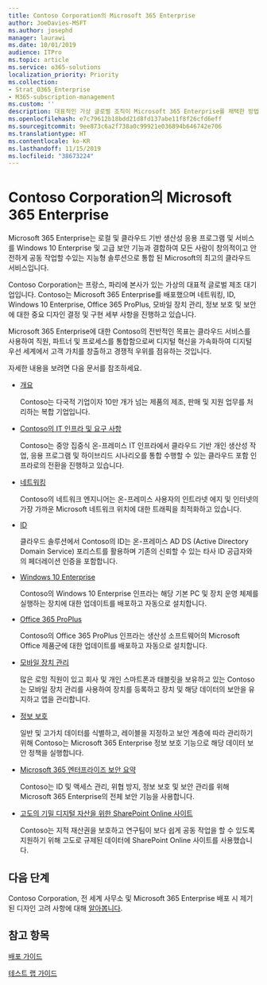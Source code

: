 ```yaml
---
title: Contoso Corporation의 Microsoft 365 Enterprise
author: JoeDavies-MSFT
ms.author: josephd
manager: laurawi
ms.date: 10/01/2019
audience: ITPro
ms.topic: article
ms.service: o365-solutions
localization_priority: Priority
ms.collection:
- Strat_O365_Enterprise
- M365-subscription-management
ms.custom: ''
description: 대표적인 가상 글로벌 조직이 Microsoft 365 Enterprise를 채택한 방법
ms.openlocfilehash: e7c79612b18bdd21d8fd137abe11f8f26cfd6eff
ms.sourcegitcommit: 9ee873c6a2f738a0c99921e036894b646742e706
ms.translationtype: HT
ms.contentlocale: ko-KR
ms.lasthandoff: 11/15/2019
ms.locfileid: "38673224"
---
```

# <a name="microsoft-365-enterprise-for-the-contoso-corporation"></a>Contoso Corporation의 Microsoft 365 Enterprise

Microsoft 365 Enterprise는 로컬 및 클라우드 기반 생산성 응용 프로그램 및 서비스를 Windows 10 Enterprise 및 고급 보안 기능과 결합하여 모든 사람이 창의적이고 안전하게 공동 작업할 수있는 지능형 솔루션으로 통합 된 Microsoft의 최고의 클라우드 서비스입니다. 

Contoso Corporation는 프랑스, 파리에 본사가 있는 가상의 대표적 글로벌 제조 대기업입니다. Contoso는 Microsoft 365 Enterprise를 배포했으며 네트워킹, ID, Windows 10 Enterprise, Office 365 ProPlus, 모바일 장치 관리, 정보 보호 및 보안에 대한 중요 디자인 결정 및 구현 세부 사항을 진행하고 있습니다. 

Microsoft 365 Enterprise에 대한 Contoso의 전반적인 목표는 클라우드 서비스를 사용하여 직원, 파트너 및 프로세스를 통합함으로써 디지털 혁신을 가속화하여 디지털 우선 세계에서 고객 가치를 창출하고 경쟁적 우위를 점유하는 것입니다.

자세한 내용을 보려면 다음 문서를 참조하세요.

- [개요](contoso-overview.md)

  Contoso는 다국적 기업이자 10만 개가 넘는 제품의 제조, 판매 및 지원 업무를 처리하는 복합 기업입니다.

- [Contoso의 IT 인프라 및 요구 사항](contoso-infra-needs.md)

  Contoso는 중앙 집중식 온-프레미스 IT 인프라에서 클라우드 기반 개인 생산성 작업, 응용 프로그램 및 하이브리드 시나리오를 통합 수행할 수 있는 클라우드 포함 인프라로의 전환을 진행하고 있습니다.

- [네트워킹](contoso-networking.md)

  Contoso의 네트워크 엔지니어는 온-프레미스 사용자의 인트라넷 에지 및 인터넷의 가장 가까운 Microsoft 네트워크 위치에 대한 트래픽을 최적화하고 있습니다.

- [ID](contoso-identity.md)

  클라우드 솔루션에서 Contoso의 ID는 온-프레미스 AD DS (Active Directory Domain Service) 포리스트를 활용하며 기존의 신뢰할 수 있는 타사 ID 공급자와의 페더레이션 인증을 포함합니다.

- [Windows 10 Enterprise](contoso-win10.md)

  Contoso의 Windows 10 Enterprise 인프라는 해당 기본 PC 및 장치 운영 체제를 실행하는 장치에 대한 업데이트를 배포하고 자동으로 설치합니다.

- [Office 365 ProPlus](contoso-o365pp.md)

  Contoso의 Office 365 ProPlus 인프라는 생산성 소프트웨어의 Microsoft Office 제품군에 대한 업데이트를 배포하고 자동으로 설치합니다.

- [모바일 장치 관리](contoso-mdm.md)

  많은 로밍 직원이 있고 회사 및 개인 스마트폰과 태블릿을 보유하고 있는 Contoso는 모바일 장치 관리를 사용하여 장치를 등록하고 장치 및 해당 데이터의 보안을 유지하고 앱을 관리합니다.

- [정보 보호](contoso-info-protect.md)

  일반 및 고가치 데이터를 식별하고, 레이블을 지정하고 보안 계층에 따라 관리하기 위해 Contoso는 Microsoft 365 Enterprise 정보 보호 기능으로 해당 데이터 보안 정책을 실행합니다.

- [Microsoft 365 엔터프라이즈 보안 요약](contoso-security-summary.md)

  Contoso는 ID 및 액세스 관리, 위협 방지, 정보 보호 및 보안 관리를 위해 Microsoft 365 Enterprise의 전체 보안 기능을 사용합니다.

- [고도의 기밀 디지털 자산을 위한 SharePoint Online 사이트](contoso-sharepoint-online-site-for-highly-confidential-assets.md)

  Contoso는 지적 재산권을 보호하고 연구팀이 보다 쉽게 공동 작업을 할 수 있도록 지원하기 위해 고도로 규제된 데이터에 SharePoint Online 사이트를 사용했습니다.


## <a name="next-step"></a>다음 단계

Contoso Corporation, 전 세계 사무소 및 Microsoft 365 Enterprise 배포 시 제기된 디자인 고려 사항에 대해 [알아봅니다](contoso-overview.md).


## <a name="see-also"></a>참고 항목

[배포 가이드](deploy-microsoft-365-enterprise.md)

[테스트 랩 가이드](m365-enterprise-test-lab-guides.md)


